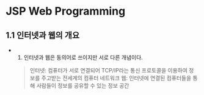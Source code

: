 # JSP Web Programming

## 1.1 인터넷과 웹의 개요
- 1) 인터넷과 웹은 동의어로 쓰이지만 서로 다른 개념이다.
	> 인터넷: 컴퓨터가 서로 연결되어 TCP/IP라는 통신 프로토콜을 이용하여 정보를 주고받는 전세계의 컴퓨터 네트워크
	> 웹: 인터넷에 연결된 컴퓨터들을 통해 사람들이 정보를 공유할 수 있는 정보 공간